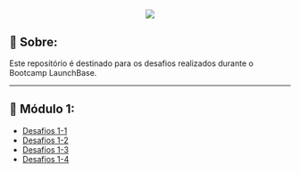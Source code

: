 <h1 align = "center">
<img src = "https://ik.imagekit.io/jessicamarques/logolaunchbase_U1GibuQwj.png">
</h1>

## 🚀 Sobre:
Este repositório é destinado para os desafios realizados durante o Bootcamp LaunchBase.
- - -
## 📁 Módulo 1: 
 - [Desafios 1-1](#-desafio1-1)
 - [Desafios 1-2](#-desafios1-2)
 - [Desafios 1-3](#desafios1-3)
 - [Desafios 1-4](#desafios1-4)

